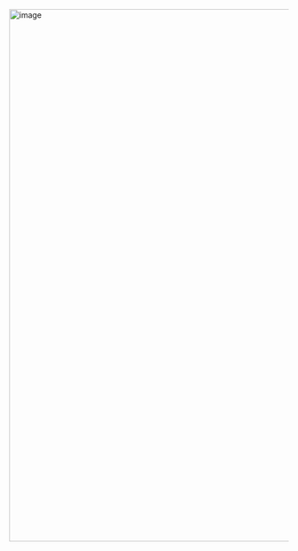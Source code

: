 <img width="960" alt="image" src="https://github.com/user-attachments/assets/41e9457a-4cf3-4842-9150-7ddc75061763">
